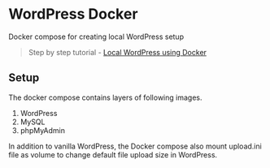 WordPress Docker
===============

Docker compose for creating local WordPress setup

> Step by step tutorial - [Local WordPress using Docker](https://www.viralpatel.net/)

Setup
-----
The docker compose contains layers of following images. 

1. WordPress
1. MySQL
1. phpMyAdmin

In addition to vanilla WordPress, the Docker compose also mount upload.ini file as volume to change default file upload size in WordPress.
